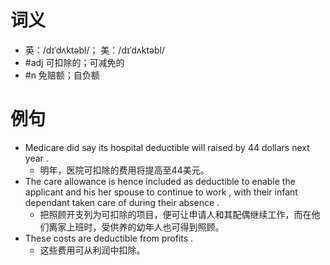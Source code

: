 # 词义
- 英：/dɪˈdʌktəbl/； 美：/dɪˈdʌktəbl/
- #adj 可扣除的；可减免的
- #n 免赔额；自负额
# 例句
- Medicare did say its hospital deductible will raised by 44 dollars next year .
	- 明年，医院可扣除的费用将提高至44美元。
- The care allowance is hence included as deductible to enable the applicant and his her spouse to continue to work , with their infant dependant taken care of during their absence .
	- 把照顾开支列为可扣除的项目，便可让申请人和其配偶继续工作，而在他们离家上班时，受供养的幼年人也可得到照顾。
- These costs are deductible from profits .
	- 这些费用可从利润中扣除。
